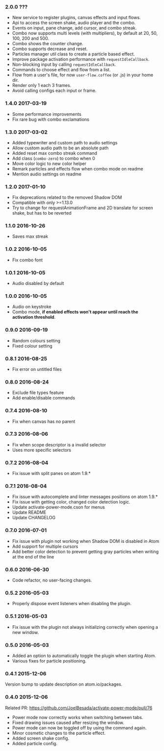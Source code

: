 ### 2.0.0 ???
* New service to register plugins, canvas effects and input flows.
* Api to access the screen shake, audio player and the combo.
* Events on input, pane change, add cursor, and combo streak.
* Combo now supports multi levels (with multipliers), by default at 20, 50, 100, 200 and 500.
* Combo shows the counter change.
* Combo supports decrease and reset.
* Particles manager util class to create a particle based effect.
* Improve package activation performance with `requestIdleCallback`.
* Non-blocking input by calling `requestIdleCallback`.
* Commands to choose effect and flow from a list.
* Flow from a user's file, for now `user-flow.coffee` (or .js) in your home dir.
* Render only 1 each 3 frames.
* Avoid calling configs each input or frame.

### 1.4.0 2017-03-19
* Some performance improvements
* Fix rare bug with combo exclamations

### 1.3.0 2017-03-02
* Added typewriter and custom path to audio settings
* Allow custom audio path to be an absolute path
* Added reset max combo streak command
* Add class (`combo-zero`) to combo when 0
* Move color logic to new color helper
* Remark particles and effects flow when combo mode on readme
* Mention audio settings on readme

### 1.2.0 2017-01-10
* Fix deprecations related to the removed Shadow DOM
* Compatible with only >=1.13.0
* Try to change for requestAnimationFrame and 2D translate for screen shake, but has to be reverted

### 1.1.0 2016-10-26
* Saves max streak

### 1.0.2 2016-10-05
* Fix combo font

### 1.0.1 2016-10-05
* Audio disabled by default

### 1.0.0 2016-10-05
* Audio on keystroke
* Combo mode, **if enabled effects won't appear until reach the activation threshold**.

### 0.9.0 2016-09-19
* Random colours setting
* Fixed colour setting

### 0.8.1 2016-08-25
* Fix error on untitled files

### 0.8.0 2016-08-24
* Exclude file types feature
* Add enable/disable commands

### 0.7.4 2016-08-10
* Fix when canvas has no parent

### 0.7.3 2016-08-06
* Fix when scope descriptor is a invalid selector
* Uses more specific selectors

### 0.7.2 2016-08-04
* Fix issue with split panes on atom 1.9.*

### 0.7.1 2016-08-04
* Fix issue with autocomplete and linter messages positions on atom 1.9.*
* Fix issue with getting color, changed color detection logic.
* Update activate-power-mode.cson for menus
* Update README
* Update CHANGELOG

### 0.7.0 2016-07-01
* Fix issue with plugin not working when Shadow DOM is disabled in Atom
* Add support for multiple cursors
* Add better color detection to prevent getting gray particles when writing at the end of the line

### 0.6.0 2016-06-30
* Code refactor, no user-facing changes.

### 0.5.2 2016-05-03
* Properly dispose event listeners when disabling the plugin.

### 0.5.1 2016-05-03
* Fix issue with the plugin not always initializing correctly when opening a new window.

### 0.5.0 2016-05-03
* Added an option to automatically toggle the plugin when starting Atom.
* Various fixes for particle positioning.

### 0.4.1 2015-12-06
Version bump to update description on atom.io/packages.

### 0.4.0 2015-12-06
Related PR: https://github.com/JoelBesada/activate-power-mode/pull/76

* Power mode now correctly works when switching between tabs.
* Fixed drawing issues caused after resizing the window.
* Power mode can now be toggled off by using the command again.
* Minor cosmetic changes to the particle effect.
* Added screen shake config.
* Added particle config.
